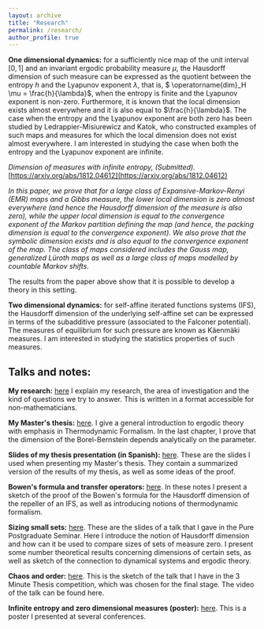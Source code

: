 ```yaml
---
layout: archive
title: "Research"
permalink: /research/
author_profile: true
---
```



**One dimensional dynamics:** for a sufficiently nice map of the unit interval $[0,1]$ and an invariant ergodic probability measure $\mu$, the Hausdorff dimension of such measure can be expressed as the quotient between the entropy $h$ and the Lyapunov exponent $\lambda$, that is, $ \operatorname{dim}_H \mu = \frac{h}{\lambda}$,  when the entropy is finite and the Lyapunov exponent is non-zero. Furthermore, it is known that the local dimension exists almost everywhere and it is also equal to $\frac{h}{\lambda}$. The case when the entropy and the Lyapunov exponent are both zero has been studied by Ledrappier-Misiurewicz and Katok, who constructed examples of such maps and measures for which the local dimension does not exist almost everywhere. I am interested in studying the case when both the entropy and the Lyapunov exponent are infinite.

*Dimension of measures with infinite entropy, (Submitted).* [https://arxiv.org/abs/1812.04612](https://arxiv.org/abs/1812.04612)

*In this paper, we prove that for a large class of Expansive-Markov-Renyi (EMR) maps and a Gibbs measure, the lower local dimension is zero almost everywhere (and hence the Hausdorff dimension of the measure is also zero), while the upper local dimension is equal to the convergence exponent of the Markov partition defining the map (and hence, the packing dimension is equal to the convergence exponent). We also prove that the symbolic dimension exists and is also equal to the convergence exponent of the map.  The class of maps considered includes the Gauss map, generalized Lüroth maps as well as a large class of maps modelled by countable Markov shifts.*

The results from the paper above show that it is possible to develop a theory in this setting.

**Two dimensional dynamics:** for self-affine iterated functions systems (IFS), the Hausdorff dimension of the underlying self-affine set can be expressed in terms of the subadditive pressure (associated to the Falconer potential). The measures of equilibrium for such pressure are known as Käenmäki measures. I am interested in studying the statistics properties of such measures.

## Talks and notes:

**My research:** [here](http://felperez.github.io/files/research.pdf) I explain my research, the area of investigation and the kind of questions we try to answer. This is written in a format accessible for non-mathematicians.

**My Master's thesis:** [here](http://felperez.github.io/files/thesis.pdf). I give a general introduction to ergodic theory with emphasis in Thermodynamic Formalism. In the last chapter, I prove that the dimension of the Borel-Bernstein depends analytically on the parameter.

**Slides of my thesis presentation (in Spanish):** [here](http://felperez.github.io/files/slides.pdf). These are the slides I used when presenting my Master's thesis. They contain a summarized  version of the results of my thesis, as well as some ideas of the proof.

**Bowen's formula and transfer operators:** [here](http://felperez.github.io/files/bowen.pdf). In these notes I present a sketch of the proof of the Bowen's formula for the Hausdorff dimension of the repeller of an IFS, as well as introducing notions of thermodynamic formalism.

**Sizing small sets:** [here](http://felperez.github.io/files/pps.pdf). These are the slides of a talk that I gave in the Pure Postgraduate Seminar. Here I introduce the notion of Hausdorff dimension and how can it be used to compare sizes of sets of measure zero. I present some number theoretical results concerning dimensions of certain sets, as well as sketch of the connection to dynamical systems and ergodic theory.

**Chaos and order:** [here](http://felperez.github.io/files/chaos.pdf). This is the sketch of the talk that I have in the 3 Minute Thesis competition, which was chosen for the final stage. The video of the talk can be found here.

**Infinite entropy and zero dimensional measures (poster):** [here](http://felperez.github.io/files/poster.pdf). This is a poster I presented at several conferences.
